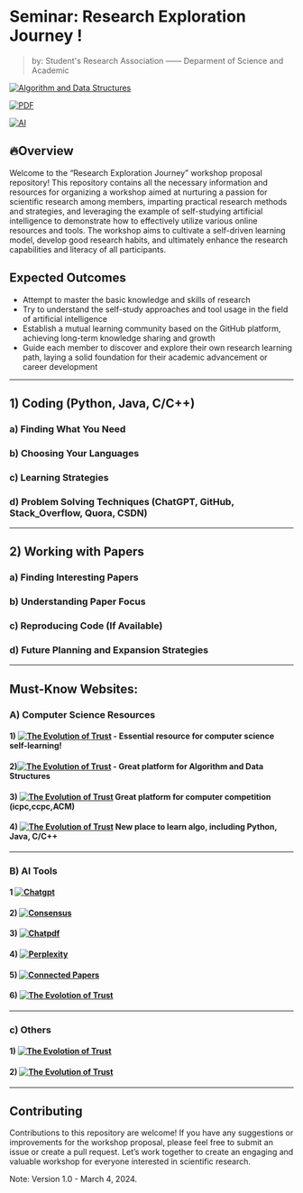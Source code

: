 

# Seminar: Research Exploration Journey !

> by: Student's Research Association —— Deparment of Science and Academic  

[![Algorithm and Data Structures](https://img.shields.io/badge/Code-Study_and_Practice-red)](Algorithm_and_Data_Structures)

[![PDF](https://img.shields.io/badge/PDF-Read-blue)](papers)

[![AI](https://img.shields.io/badge/AI-Read_and_use-green)](AI)




## 🔥Overview

Welcome to the “Research Exploration Journey” workshop proposal repository! This repository contains all the necessary information and resources for organizing a workshop aimed at nurturing a passion for scientific research among members, imparting practical research methods and strategies, and leveraging the example of self-studying artificial intelligence to demonstrate how to effectively utilize various online resources and tools. The workshop aims to cultivate a self-driven learning model, develop good research habits, and ultimately enhance the research capabilities and literacy of all participants.


## Expected Outcomes

- Attempt to master the basic knowledge and skills of research
- Try to understand the self-study approaches and tool usage in the field of artificial intelligence
- Establish a mutual learning community based on the GitHub platform, achieving long-term knowledge sharing and growth
- Guide each member to discover and explore their own research learning path, laying a solid foundation for their academic advancement or career development

---

## 1) Coding (Python, Java, C/C++)
### a) Finding What You Need
### b) Choosing Your Languages
### c) Learning Strategies
### d) Problem Solving Techniques (ChatGPT, GitHub, Stack_Overflow, Quora, CSDN)

---

## 2) Working with Papers
### a) Finding Interesting Papers
### b) Understanding Paper Focus
### c) Reproducing Code (If Available)
### d) Future Planning and Expansion Strategies

---

## Must-Know Websites:

### A) Computer Science Resources
#### 1) [![The Evolution of Trust](https://img.shields.io/badge/csdiy-1000?style=for-the-badge&logo=csdiy&logoColor=black)](https://csdiy.wiki/)  - Essential resource for computer science self-learning!
#### 2)[![The Evolution of Trust](https://img.shields.io/badge/leetcode-1000?style=for-the-badge&logo=leetcode&logoColor=black)](https://leetcode.cn/) -  Great platform for Algorithm and Data Structures
#### 3) [![The Evolution of Trust](https://img.shields.io/badge/dotcpp-1000?style=for-the-badge&logo=dotcpp&logoColor=blue)](https://www.dotcpp.com/) Great platform for computer competition (icpc,ccpc,ACM)
#### 4) [![The Evolution of Trust](https://img.shields.io/badge/Helloalgo-1000?style=for-the-badge&logo=Helloalgo&logoColor=blue)](https://www.hello-algo.com/chapter_preface/) New place to learn algo, including Python, Java, C/C++
-------------------------------------------------

### B) AI Tools
#### 1 [![Chatgpt](https://img.shields.io/badge/Chatgpt-100000?style=for-the-badge&logo=Chatgpt&logoColor=Blue)](https://chat.openai.com/)
#### 2) [![Consensus](https://img.shields.io/badge/consensus-100000?style=for-the-badge&logo=consensus&logoColor=Blue)](https://consensus.app/search/)
#### 3) [![Chatpdf](https://img.shields.io/badge/Chatpdf-100000?style=for-the-badge&logo=Chatpdf&logoColor=Blue)](https://www.chatpdf.com/)
#### 4) [![Perplexity](https://img.shields.io/badge/Perplexity-100000?style=for-the-badge&logo=Perplexitys&logoColor=Blue)](https://www.perplexity.ai/?login-source=floatingSignup)
#### 5) [![Connected Papers](https://img.shields.io/badge/Connected_Papers-100000?style=for-the-badge&logo=Connected_Papers&logoColor=Blue)](https://www.connectedpapers.com/)
#### 6) [![The Evolotion of Trust](https://img.shields.io/badge/Papers_with_Code-100000?style=for-the-badge&logo=Papers_with_Code&logoColor=red)](https://paperswithcode.com/)
---

### c) Others
#### 1) [![The Evolotion of Trust](https://img.shields.io/badge/GitHub-100000?style=for-the-badge&logo=github&logoColor=white)](https://dccxi.com/trust/)
#### 2) [![The Evolution of Trust](https://img.shields.io/badge/Stackoverflow-100000?style=for-the-badge&logo=Stackoverflow&logoColor=orange)](https://stackoverflow.com/)

---


## Contributing

Contributions to this repository are welcome! If you have any suggestions or improvements for the workshop proposal, please feel free to submit an issue or create a pull request. Let’s work together to create an engaging and valuable workshop for everyone interested in scientific research.



Note: Version 1.0 - March 4, 2024.

